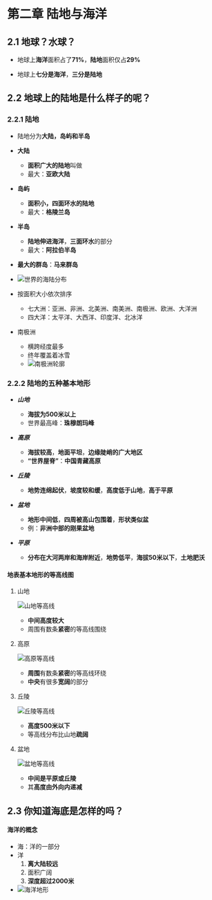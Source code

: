 # **第二章 陆地与海洋**

## **2.1 地球？水球？**

- 地球上**海洋**面积占了**71%**，**陆地**面积仅占**29%**

- 地球上**七分是海洋**，**三分是陆地**

## **2.2 地球上的陆地是什么样子的呢？**

### **2.2.1 陆地**

- 陆地分为**大陆，岛屿和半岛**

- **大陆**
  - **面积广大的陆地**叫做
  - 最大：**亚欧大陆**

- **岛屿**
  - **面积小，四面环水的陆地**
  - 最大：**格陵兰岛**

- **半岛**
  - **陆地伸进海洋**，**三面环水**的部分
  - 最大：**阿拉伯半岛**

- **最大的群岛**：**马来群岛**
- ![世界的海陆分布](https://i.ibb.co/2vDqpcW/image.png)
- 按面积大小依次排序
  - 七大洲：亚洲、非洲、北美洲、南美洲、南极洲、欧洲、大洋洲
  - 四大洋：太平洋、大西洋、印度洋、北冰洋
- 南极洲
  - 横跨经度最多
  - 终年覆盖着冰雪
  - ![南极洲轮廓](https://upload.wikimedia.org/wikipedia/commons/thumb/2/2c/Location_Antarctica.svg/1024px-Location_Antarctica.svg.png)



### **2.2.2 陆地的五种基本地形**

- ***山地***
  - **海拔为500米以上**
  - 世界最高峰：**珠穆朗玛峰**

- ***高原***
  - **海拔较高**，**地面平坦**，**边缘陡峭的广大地区**
  - **“世界屋脊”**：**中国青藏高原**

- ***丘陵***
  - **地势连绵起伏**，**坡度较和缓**，**高度低于山地**，**高于平原**

- ***盆地***
  - **地形中间低**，**四周被高山包围着**，**形状类似盆**
  - 例：**非洲中部的刚果盆地**

- ***平原***
  - **分布在大河两岸和海岸附近**，**地势低平**，**海拔50米以下**，**土地肥沃**

#### **地表基本地形的等高线图**

1. 山地

   ![山地等高线](https://i.ibb.co/X4tRmFL/image.png)

   - **中间高度较大**
   - 周围有数条**紧密**的等高线围绕

2. 高原

   ![高原等高线](https://i.ibb.co/yhfc4L2/image.png)

   - **周围**有数条**紧密**的等高线环绕
   - **中央**有很多**宽阔**的部分

3. 丘陵

   ![丘陵等高线](https://i.ibb.co/CKGy1yM/image.png)

   - **高度500米以下**
   - 等高线分布比山地**疏阔**

4. 盆地

   ![盆地等高线](https://i.ibb.co/Y0dJXDx/image.png)

   - **中间是平原或丘陵**
   - 其**高度由外向内递减**

## **2.3 你知道海底是怎样的吗？**

#### **海洋的概念**

- 海：洋的一部分
- 洋
  1. **离大陆较远**
  2. 面积广阔
  3. **深度超过2000米**
- ![海洋地形](https://i.ibb.co/LYV8CKJ/image.png)